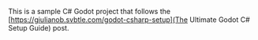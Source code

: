 This is a sample C# Godot project that follows the [https://giulianob.svbtle.com/godot-csharp-setup](The Ultimate Godot C# Setup Guide) post. 